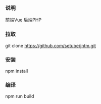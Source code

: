### 说明
前端Vue
后端PHP

### 拉取
git clone https://github.com/setube/jntm.git

### 安装
npm install 

### 编译
npm run build 